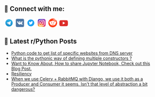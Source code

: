 ## 🔎 Connect with me:
[<img src="https://github.com/bullbesh/bullbesh/blob/main/images/Telegram.png" width="32" height="32" />](https://t.me/bullbesh)
[<img src="https://github.com/bullbesh/bullbesh/blob/main/images/VK.png" width="32" height="32" />](https://vk.com/bullbesh)
[<img src="https://github.com/bullbesh/bullbesh/blob/main/images/Twitter.png" width="32" height="32" />](https://twitter.com/bullbesh1)
[<img src="https://github.com/bullbesh/bullbesh/blob/main/images/Instagram.png" width="32" height="32" />](https://www.instagram.com/bullbesh)
[<img src="https://github.com/bullbesh/bullbesh/blob/main/images/Reddit.png" width="32" height="32" />](https://www.reddit.com/user/bullbesh)
[<img src="https://github.com/bullbesh/bullbesh/blob/main/images/YouTube.png" width="32" height="32" />](https://www.youtube.com/channel/UCtfjRs6uzgq5mfm8S06WTcg)

## 📕 Latest r/Python Posts
<!-- BLOG-POST-LIST:START -->
- [Python code to get list of specific websites from DNS server](https://www.reddit.com/r/Python/comments/16noxg2/python_code_to_get_list_of_specific_websites_from/)
- [What is the pythonic way of defining multiple constructors ?](https://www.reddit.com/r/Python/comments/16no34q/what_is_the_pythonic_way_of_defining_multiple/)
- [Want to Know About, How to share Jupyter Notebook, Check out this Blog Post.](https://www.reddit.com/r/Python/comments/16nl261/want_to_know_about_how_to_share_jupyter_notebook/)
- [Resiliency](https://www.reddit.com/r/Python/comments/16nk7za/resiliency/)
- [When we use Celery + RabbitMQ with Django, we use it both as a Producer and Consumer it seems. Isn&#39;t that level of abstraction a bit dangerous?](https://www.reddit.com/r/Python/comments/16nj6ap/when_we_use_celery_rabbitmq_with_django_we_use_it/)
<!-- BLOG-POST-LIST:END -->
